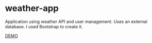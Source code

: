 # weather-app

Application using weather API and user management. Uses an external database. I used Bootstrap to create it.

[DEMO](https://weather-app-9cca5.firebaseapp.com/)
